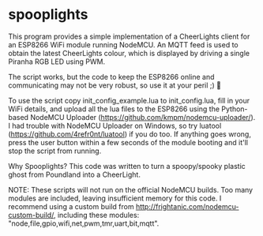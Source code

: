 # spooplights

This program provides a simple implementation of a CheerLights client for an
ESP8266 WiFi module running NodeMCU. An MQTT feed is used to obtain the latest
CheerLights colour, which is displayed by driving a single Piranha RGB LED using
PWM.

The script works, but the code to keep the ESP8266 online and communicating may
not be very robust, so use it at your peril ;) 👻

To use the script copy init_config_example.lua to init_config.lua, fill in your
WiFi details, and upload all the lua files to the ESP8266 using the Python-based
NodeMCU Uploader (https://github.com/kmpm/nodemcu-uploader/). I had trouble with
NodeMCU Uploader on Windows, so try luatool (https://github.com/4refr0nt/luatool)
if you do too. If anything goes wrong, press the user button within a few seconds
of the module booting and it'll stop the script from running.

Why Spooplights? This code was written to turn a spoopy/spooky plastic ghost
from Poundland into a CheerLight.

NOTE: These scripts will not run on the official NodeMCU builds. Too many
modules are included, leaving insufficient memory for this code. I recommend
using a custom build from http://frightanic.com/nodemcu-custom-build/,
including these modules: "node,file,gpio,wifi,net,pwm,tmr,uart,bit,mqtt".
